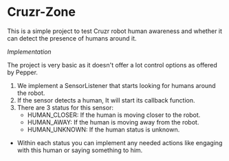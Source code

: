 # Cruzr-Zone

This is a simple project to test Cruzr robot human awareness and whether it can detect the presence of humans around it.

*Implementation*

The project is very basic as it doesn't offer a lot control options as offered by Pepper.
1) We implement a SensorListener that starts looking for humans around the robot.
2) If the sensor detects a human, It will start its callback function.
3) There are 3 status for this sensor:
    - HUMAN_CLOSER: If the human is moving closer to the robot.
    - HUMAN_AWAY: If the human is moving away from the robot.
    - HUMAN_UNKNOWN: If the human status is unknown.
   
- Within each status you can implement any needed actions like engaging with this human or saying something to him.